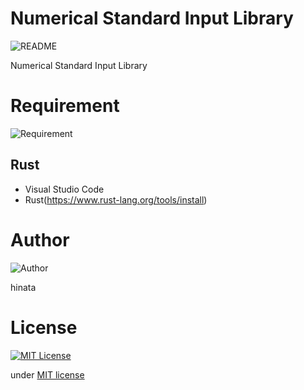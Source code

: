 # Numerical Standard Input Library
![README](https://img.shields.io/badge/Numrical-StandardInputLibrary-Readme-orange)

Numerical Standard Input Library

# Requirement
![Requirement](https://img.shields.io/badge/Requirement-Development%20environment-orange)

## Rust
- Visual Studio Code
- Rust(https://www.rust-lang.org/tools/install)

# Author
![Author](https://img.shields.io/badge/Author-hinata-orange)

hinata

# License
[![MIT License](http://img.shields.io/badge/license-MIT-blue.svg?style=flat)](LICENSE)

under [MIT license](https://en.wikipedia.org/wiki/MIT_License)
